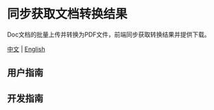 # 同步获取文档转换结果 
Doc文档的批量上传并转换为PDF文件，前端同步获取转换结果并提供下载。 

[中文](https://github.com/liumapp/synchronizing-doc-convert-results/blob/master/README_CN.md) | [English](https://github.com/liumapp/simple-sdk-example/blob/master/README.md)

## 用户指南



## 开发指南



